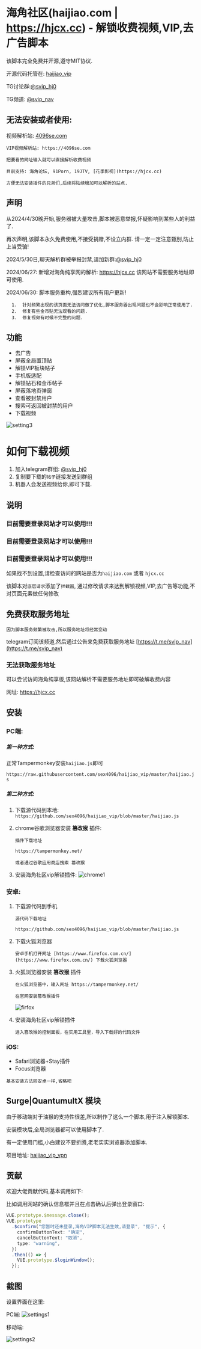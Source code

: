 # 海角社区(haijiao.com | https://hjcx.cc) - 解锁收费视频,VIP,去广告脚本

该脚本完全免费并开源,遵守MIT协议.

开源代码托管在: [haijiao_vip](https://github.com/sex4096/haijiao_vip/)

TG讨论群:[@svip_hj0](https://t.me/svip_hj0)

TG频道: [@svip_nav](https://t.me/svip_nav)

## 无法安装或者使用:

视频解析站: [4096se.com](https://4096se.com)

```
VIP视频解析站: https://4096se.com

把要看的网址输入就可以直接解析收费视频

目前支持: 海角论坛, 91Porn, 19JTV, [花季影视](https://hjcx.cc)

方便无法安装插件的兄弟们,后续将陆续增加可以解析的站点.

```

## 声明

从2024/4/30晚开始,服务器被大量攻击,脚本被恶意举报,怀疑影响到某些人的利益了.

再次声明,该脚本永久免费使用,不接受捐赠,不设立内群. 请一定一定注意甄别,防止上当受骗!

2024/5/30日,聊天解析群被举报封禁,请加新群:[@svip_hj0](https://t.me/svip_hj0)

2024/06/27: 新增对海角纯享网的解析: https://hjcx.cc 该网站不需要服务地址即可使用.

2024/06/30: 脚本服务重构,强烈建议所有用户更新!

      1.  针对频繁出现的该页面无法访问做了优化,脚本服务器出现问题也不会影响正常使用了.
      2.  修复有些金币贴无法观看的问题.
      3.  修复视频有时候不完整的问题.

## 功能

- 去广告
- 屏蔽全局置顶贴
- 解锁VIP板块帖子
- 手机版适配
- 解锁钻石和金币帖子
- 屏蔽落地页弹窗
- 查看被封禁用户
- 搜索可返回被封禁的用户
- 下载视频

![setting3](snapshot/settings3.jpg)

# 如何下载视频

1. 加入telegram群组: [@svip_hj0](https://t.me/svip_hj0)
2. 复制要下载的`帖子`链接发送到群组
3. 机器人会发送视频给你,即可下载.

## 说明

### 目前需要登录网站才可以使用!!!

### 目前需要登录网站才可以使用!!!

### 目前需要登录网站才可以使用!!!

如果找不到设置,请检查访问的网站是否为`haijiao.com` 或者 `hjcx.cc`

该脚本对`底层请求`添加了`拦截器`, 通过修改请求来达到解锁视频,VIP,去广告等功能,不对页面元素做任何修改

## 免费获取服务地址

`因为脚本服务频繁被攻击,所以服务地址将经常变动`

telegram订阅该频道,然后通过公告来免费获取服务地址
[https://t.me/svip_nav](https://t.me/svip_nav)

### 无法获取服务地址

可以尝试访问海角纯享版,该网站解析不需要服务地址即可破解收费内容

网址: https://hjcx.cc

## 安装

### PC端:

##### 第一种方式:

正常Tampermonkey安装`haijiao.js`即可

`https://raw.githubusercontent.com/sex4096/haijiao_vip/master/haijiao.js`

##### 第二种方式:

1. 下载源代码到本地: `https://github.com/sex4096/haijiao_vip/blob/master/haijiao.js`
2. chrome谷歌浏览器安装 <b>篡改猴</b> 插件:

   ```
   插件下载地址

   https://tampermonkey.net/

   或者通过谷歌应用商店搜索 篡改猴
   ```

3. 安装海角社区vip解锁插件:
   ![chrome1](snapshot/chrome-1.png)

### 安卓:

1. 下载源代码到手机

   ```
   源代码下载地址

   https://github.com/sex4096/haijiao_vip/blob/master/haijiao.js
   ```

2. 下载火狐浏览器
   ```
   安卓手机打开网址 [https://www.firefox.com.cn/](https://www.firefox.com.cn/) 下载火狐浏览器
   ```
3. 火狐浏览器安装 <b>篡改猴</b> 插件

   ```
   在火狐浏览器中，输入网址 https://tampermonkey.net/

   在官网安装篡改猴插件
   ```

   ![firfox](snapshot/firfox-1.png)

4. 安装海角社区vip解锁插件
   ```
   进入篡改猴的控制面板，在实用工具里，导入下载好的代码文件
   ```

### iOS:

- Safari浏览器+Stay插件
- Focus浏览器

```
基本安装方法同安卓一样,省略吧
```

## Surge|QuantumultX 模块

由于移动端对于油猴的支持性很差,所以制作了这么一个脚本,用于注入解锁脚本.

安装模块后,全局浏览器都可以使用脚本了.

有一定使用门槛,小白建议不要折腾,老老实实浏览器添加脚本.

项目地址: [haijiao_vip_vpn](https://github.com/sex4096/haijiao_vip_vpn)

## 贡献

欢迎大佬贡献代码,基本调用如下:

比如调用网站的确认信息框并且在点击确认后弹出登录窗口:

```typescript
VUE.prototype.$message.close();
VUE.prototype
  .$confirm("您暂时还未登录,海角VIP脚本无法生效,请登录", "提示", {
    confirmButtonText: "确定",
    cancelButtonText: "取消",
    type: "warning",
  })
  .then(() => {
    VUE.prototype.$loginWindow();
  });
```

## 截图

设置界面在这里:

PC端:
![settings1](snapshot/settings1.jpg)

移动端:

![settings2](snapshot/settings2.jpg)
